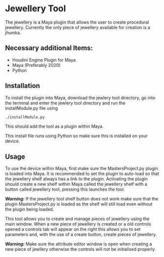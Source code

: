 # Jewellery Tool

The jewellery is a Maya plugin that allows the user to create procedural jewellery. Currently the only piece of jewellery available for creation is a jhumka.  

## Necessary additional Items:
- Houdini Engine Plugin for Maya
- Maya (Preferably 2020)
- Python 

## Installation

To install the plugin into Maya, download the jewlery tool directory, go into the terminal and enter the jewlery tool directory and run the installModule.py file using

```bash
./installModule.py
```
This should add the tool as a plugin within Maya.

This install file runs using Python so make sure this is installed on your device.

## Usage

To use the device within Maya, first make sure the MastersProject.py plugin is loaded into Maya. It is recommended to set the plugin to auto-load so that the jewellery shelf always has a link to the plugin.
Activating the plugin should create a new shelf within Maya called the jewellery shelf with a button called jewellery tool, pressing this launches the tool.

**_Warning:_**  If the jewellery tool shelf button does not work make sure that the plugin MastersProject.py is loaded as the shelf will still load even without the plugin being loaded.


This tool allows you to create and manage pieces of jewellery using the main window. When a new piece of jewellery is created or a old controls opened a controls tab will appear on the right this allows you to set parameters and, with the use of a create button, create pieces of jewellery.

**_Warning:_**  Make sure the attribute editor window is open when creating a new piece of jewllery otherwise the controls will not be initialised properly.